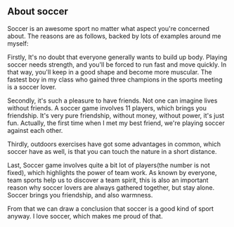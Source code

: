 ## About soccer

Soccer is an awesome sport no matter what aspect you're concerned about.
The reasons are as follows, backed by lots of examples around me myself:

Firstly, It's no doubt that everyone generally wants to build up body.
Playing soccer needs strength, and you'll be forced to run fast and move quickly.
In that way, you'll keep in a good shape and become more muscular.
The fastest boy in my class who gained three champions in the sports
meeting is a soccer lover.

Secondly, it's such a pleasure to have friends. Not one can imagine lives without friends.
A soccer game involves 11 players, which brings you friendship.
It's very pure friendship, without money, without power, it's just fun.
Actually, the first time when I met my best friend, we're playing soccer against each other.

Thirdly, outdoors exercises have got some advantages in common, which soccer have as well,
is that you can touch the nature in a short distance.

Last, Soccer game involves quite a bit lot of players(the number is not fixed), which highlights the power of team work. 
As known by everyone, team sports help us to discover a team spirit, this is also an important
reason why soccer lovers are always gathered together, but stay alone.
Soccer brings you friendship, and also warmness.

From that we can draw a conclusion that soccer is a good kind of sport anyway.
I love soccer, which makes me proud of that.
